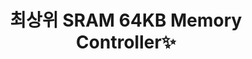 <p align="center">
  <h1 align="center">최상위 SRAM 64KB Memory Controller✨</h1>

<p align="center">

</p>
<p align="center">

</p>
